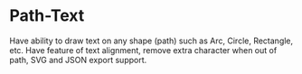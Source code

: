 # Path-Text
Have ability to draw text on any shape (path) such as Arc, Circle, Rectangle, etc. Have feature of text alignment, remove extra character when out of path, SVG and JSON export support.
